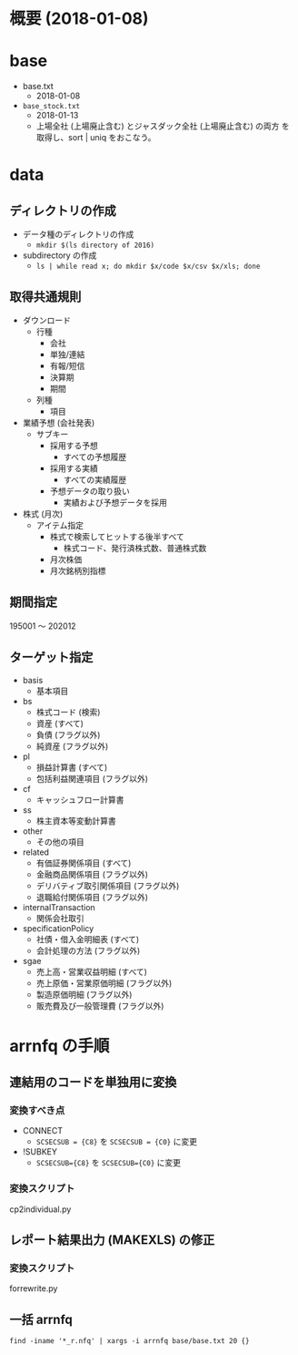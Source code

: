 # 概要 (2018-01-08)

# base

- base.txt
    - 2018-01-08
- `base_stock.txt`
    - 2018-01-13
    - 上場全社 (上場廃止含む) とジャスダック全社 (上場廃止含む) の両方
      を取得し、sort | uniq をおこなう。

# data

## ディレクトリの作成

- データ種のディレクトリの作成
    - `mkdir $(ls directory of 2016)`
- subdirectory の作成
    - `ls | while read x; do mkdir $x/code $x/csv $x/xls; done`

## 取得共通規則

- ダウンロード
    - 行種
        - 会社
        - 単独/連結
        - 有報/短信
        - 決算期
        - 期間
    - 列種
        - 項目
- 業績予想 (会社発表) 
    - サブキー
        - 採用する予想
            - すべての予想履歴
        - 採用する実績
            - すべての実績履歴
        - 予想データの取り扱い
            - 実績および予想データを採用
- 株式 (月次)
    - アイテム指定
        - 株式で検索してヒットする後半すべて
            - 株式コード、発行済株式数、普通株式数
        - 月次株価
        - 月次銘柄別指標

## 期間指定

195001 ～ 202012

## ターゲット指定

- basis
    - 基本項目
- bs
    - 株式コード (検索)
    - 資産 (すべて)
    - 負債 (フラグ以外)
    - 純資産 (フラグ以外)
- pl
    - 損益計算書 (すべて)
    - 包括利益関連項目 (フラグ以外)
- cf
    - キャッシュフロー計算書
- ss
    - 株主資本等変動計算書
- other
    - その他の項目
- related
    - 有価証券関係項目 (すべて)
    - 金融商品関係項目 (フラグ以外)
    - デリバティブ取引関係項目 (フラグ以外)
    - 退職給付関係項目 (フラグ以外)
- internalTransaction
    - 関係会社取引
- specificationPolicy
    - 社債・借入金明細表 (すべて)
    - 会計処理の方法 (フラグ以外)
- sgae
    - 売上高・営業収益明細 (すべて)
    - 売上原価・営業原価明細 (フラグ以外)
    - 製造原価明細 (フラグ以外)
    - 販売費及び一般管理費 (フラグ以外)

# arrnfq の手順

## 連結用のコードを単独用に変換

### 変換すべき点

- CONNECT
    - `SCSECSUB = {C8}` を `SCSECSUB = {C0}` に変更
- !SUBKEY
    - `SCSECSUB={C8}` を `SCSECSUB={C0}` に変更

### 変換スクリプト

cp2individual.py

## レポート結果出力 (MAKEXLS) の修正

### 変換スクリプト

forrewrite.py

## 一括 arrnfq

`find -iname '*_r.nfq' | xargs -i arrnfq base/base.txt 20 {}`
